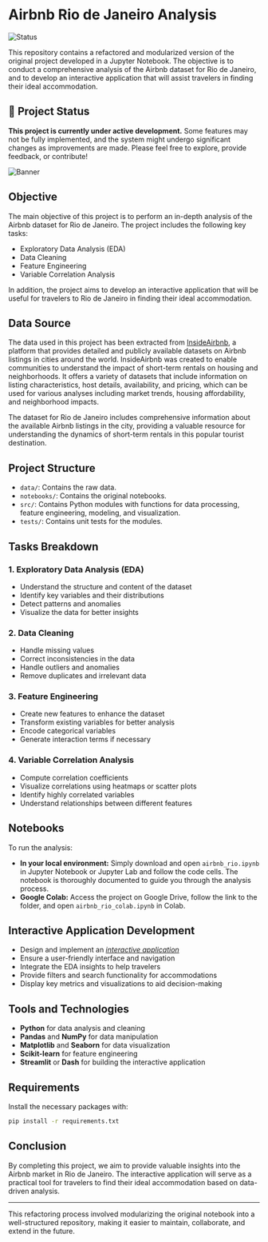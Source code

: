 # Airbnb Rio de Janeiro Analysis

![Status](https://img.shields.io/badge/status-under_construction-yellow)

This repository contains a refactored and modularized version of the original project developed in a Jupyter Notebook. The objective is to conduct a comprehensive analysis of the Airbnb dataset for Rio de Janeiro, and to develop an interactive application that will assist travelers in finding their ideal accommodation.

## 🚧 Project Status

**This project is currently under active development.** Some features may not be fully implemented, and the system might undergo significant changes as improvements are made. Please feel free to explore, provide feedback, or contribute!

 ![Banner](https://images.adsttc.com/media/images/6449/6c61/2def/3401/7a85/1139/slideshow/a-historia-do-calcadao-de-copacabana_3.jpg?1682533486)

## Objective

The main objective of this project is to perform an in-depth analysis of the Airbnb dataset for Rio de Janeiro. The project includes the following key tasks:

- Exploratory Data Analysis (EDA)
- Data Cleaning
- Feature Engineering
- Variable Correlation Analysis

In addition, the project aims to develop an interactive application that will be useful for travelers to Rio de Janeiro in finding their ideal accommodation.

## Data Source

The data used in this project has been extracted from [InsideAirbnb](https://insideairbnb.com/rio-de-janeiro/), a platform that provides detailed and publicly available datasets on Airbnb listings in cities around the world. InsideAirbnb was created to enable communities to understand the impact of short-term rentals on housing and neighborhoods. It offers a variety of datasets that include information on listing characteristics, host details, availability, and pricing, which can be used for various analyses including market trends, housing affordability, and neighborhood impacts.

The dataset for Rio de Janeiro includes comprehensive information about the available Airbnb listings in the city, providing a valuable resource for understanding the dynamics of short-term rentals in this popular tourist destination.

## Project Structure

- `data/`: Contains the raw data.
- `notebooks/`: Contains the original notebooks.
- `src/`: Contains Python modules with functions for data processing, feature engineering, modeling, and visualization.
- `tests/`: Contains unit tests for the modules.

## Tasks Breakdown

### 1. Exploratory Data Analysis (EDA)
- Understand the structure and content of the dataset
- Identify key variables and their distributions
- Detect patterns and anomalies
- Visualize the data for better insights

### 2. Data Cleaning
- Handle missing values
- Correct inconsistencies in the data
- Handle outliers and anomalies
- Remove duplicates and irrelevant data

### 3. Feature Engineering
- Create new features to enhance the dataset
- Transform existing variables for better analysis
- Encode categorical variables
- Generate interaction terms if necessary

### 4. Variable Correlation Analysis
- Compute correlation coefficients
- Visualize correlations using heatmaps or scatter plots
- Identify highly correlated variables
- Understand relationships between different features

## Notebooks

To run the analysis:

- **In your local environment:** Simply download and open `airbnb_rio.ipynb` in Jupyter Notebook or Jupyter Lab and follow the code cells. The notebook is thoroughly documented to guide you through the analysis process.
- **Google Colab:** Access the project on Google Drive, follow the link to the folder, and open `airbnb_rio_colab.ipynb` in Colab.

## Interactive Application Development
- Design and implement an [_interactive application_](https://github.com/MarBenitez/airbnb-rio-streamlit-app)
- Ensure a user-friendly interface and navigation
- Integrate the EDA insights to help travelers
- Provide filters and search functionality for accommodations
- Display key metrics and visualizations to aid decision-making

## Tools and Technologies

- **Python** for data analysis and cleaning
- **Pandas** and **NumPy** for data manipulation
- **Matplotlib** and **Seaborn** for data visualization
- **Scikit-learn** for feature engineering
- **Streamlit** or **Dash** for building the interactive application

## Requirements

Install the necessary packages with:
```bash
pip install -r requirements.txt
```

## Conclusion

By completing this project, we aim to provide valuable insights into the Airbnb market in Rio de Janeiro. The interactive application will serve as a practical tool for travelers to find their ideal accommodation based on data-driven analysis.

---

This refactoring process involved modularizing the original notebook into a well-structured repository, making it easier to maintain, collaborate, and extend in the future.
